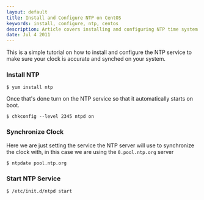 ```yaml
---
layout: default
title: Install and Configure NTP on CentOS
keywords: install, configure, ntp, centos
description: Article covers installing and configuring NTP time system on CentOS Linux.
date: Jul 4 2011
---
```


This is a simple tutorial on how to install and configure the NTP service to make sure your clock is accurate and synched on your system.
<!--more-->

### Install NTP

~~~
$ yum install ntp
~~~

Once that's done turn on the NTP service so that it automatically starts on boot.

~~~
$ chkconfig --level 2345 ntpd on
~~~

### Synchronize Clock

Here we are just setting the service the NTP server will use to synchronize the clock with, in this case we are using the `0.pool.ntp.org` server

~~~
$ ntpdate pool.ntp.org
~~~

### Start NTP Service

~~~
$ /etc/init.d/ntpd start
~~~
